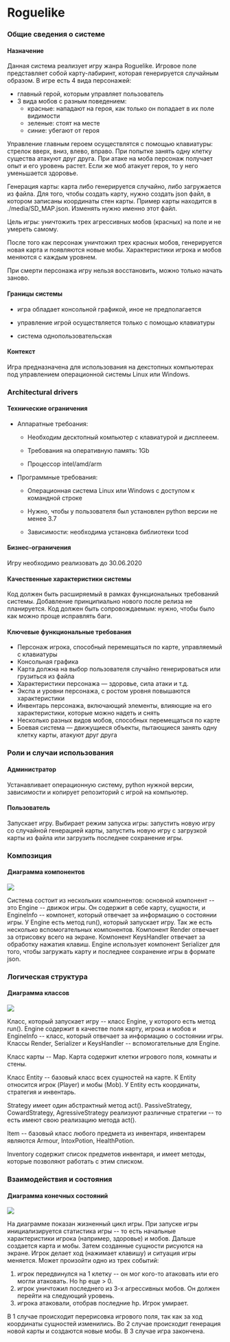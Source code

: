 # Roguelike 

### Общие сведения о системе

#### Назначение

Данная система реализует игру жанра Roguelike.
Игровое поле представляет собой карту-лабиринт,
которая  генерируется случайным образом.
В игре есть 4 вида персонажей: 
- главный герой, которым управляет пользователь
- 3 вида мобов с разным поведением: 
   * красные: нападают на героя, как только он попадает в их поле видимости
   * зеленые: стоят на месте
   * синие: убегают от героя
   
Управление главным героем осуществлятся с помощью клавиатуры: стрелок вверх, вниз, влево, вправо.
При попытке занять одну клетку существа атакуют друг друга.
При атаке на моба персонаж получает опыт и его уровень растет.
Если же моб атакует героя, то у него уменьшается здоровье. 

Генерация карты: карта либо генерируется случайно, либо загружается из файла. 
Для того, чтобы создать карту, нужно создать json файл, в котором записаны координаты
стен карты. Пример карты находится в ./media/SD_MAP.json. Изменять нужно именно этот файл.

Цель игры: уничтожить трех агрессивных мобов (красных) на поле и не умереть самому.

После того как персонаж уничтожил трех красных мобов, генерируется новая карта 
и появляются новые мобы. Характеристики игрока и мобов меняются с каждым уровнем.

При смерти персонажа игру нельзя восстановить, можно только начать заново.


#### Границы системы

- игра обладает консольной графикой, иное не предполагается

- управление игрой осуществляется только с помощью клавиатуры

- система однопользовательская


#### Контекст 

Игра предназначена для использования на декстопных компьютерах 
под управлением операционной системы Linux или Windows.

### Architectural drivers

#### Технические ограничения

- Аппаратные требоания:

    * Необходим десктопный компьютер с клавиатурой и дисплееем.
    
    * Требования на оперативную память: 1Gb 
    
    * Процессор intel/amd/arm 
    
    
- Программные требования:

   * Операционная система Linux или Windows c доступом к командной строке

   * Нужно, чтобы у пользователя был установлен python версии не менее 3.7

   * Зависимости: необходима установка библиотеки tcod


#### Бизнес-ограничения

Игру необходимо реализовать до 30.06.2020

#### Качественные характеристики системы

Код должен быть расширяемый в рамках функциональных 
требований системы. Добавление принципиально нового после релиза не планируется.
Код должен быть сопровождаемым: нужно, чтобы было как можно проще исправлять баги.


#### Ключевые функциональные требования

- Персонаж игрока, способный перемещаться по карте,
управляемый с клавиатуры
- Консольная графика
- Карта должна на выбор пользователя случайно генерироваться или грузиться из файла 
- Характеристики персонажа — здоровье, сила атаки и т.д.
- Экспа и уровни персонажа, с ростом уровня повышаются
характеристики
- Инвентарь персонажа, включающий элементы, влияющие на его
характеристики, которые можно надеть и снять
- Несколько разных видов мобов, способных перемещаться по
карте
- Боевая система — движущиеся объекты, пытающиеся занять
одну клетку карты, атакуют друг друга

### Роли и случаи использования

#### Администратор

Устанавливает операционную систему, python нужной версии, 
зависимости и копирует репозиторий с игрой на компьютер.

#### Пользователь

Запускает игру. Выбирает режим запуска игры: запустить новую игру со случайной генерацией карты,
запустить новую игру с загрузкой карты из файла или
загрузить последнее
сохранение игры.

### Композиция 

#### Диаграмма компонентов

![](./diagram1.png)

Система состоит из нескольких компонентов: 
основной компонент -- это Engine -- движок игры.
Он содержит в себе карту, сущности, и EngineInfo -- компонет,
который отвечает за информацию о состоянии игры. 
У Engine есть метод run(), который запускает игру.
Так же есть несколько вспомогательных компонентов.
Компонент Render отвечает за отрисовку всего на экране.
Компонент KeysHandler отвечает за обработку нажатия клавиш.
Engine использует компонент Serializer для того, чтобы загружать карту и последнее сохранение
игры в формате json. 

### Логическая структура

#### Диаграмма классов

![](./diagram2.png)

Класс, который запускает игру -- класс Engine, у которого есть 
метод run(). Engine содержит в качестве поля карту,
игрока и мобов и EngineInfo -- класс, который отвечает за информацию о состоянии игры.
Классы Render, Serializer и KeysHandler -- вспомогательные для Engine.

Класс карты -- Map. Карта содержит клетки игрового поля,
комнаты и стены.

Класс Entity -- базовый класс всех сущностей на карте. 
К Entity относится игрок (Player) и мобы (Mob).
У Entity есть координаты, стратегия и инвентарь.

Strategy имеет один абстрактный метод act(). 
PassiveStrategy, CowardStrategy, AgressiveStrategy 
реализуют различные стратегии -- то есть имеют свою реализацию метода
act().

Item -- базовый класс любого предмета из инвентаря,
инвентарем являются Armour, IntoxPotion, HealthPotion.

Inventory содержит список предметов инвентаря,
и имеет методы, которые позволяют работать с этим списком. 

### Взаимодействия и состояния 

#### Диаграмма конечных состояний



![](./diagram3.png)

На диаграмме показан жизненный цикл игры. 
При запуске игры инициализируется статистика игры -- 
то есть начальные характеристики игрока (например, здоровье)
и мобов. Дальше создается карта и мобы.
Затем созданные сущности рисуются на экране. 
Игрок делает ход (нажимает клавишу) и ситуация игры меняется.
Может произойти одно из трех событий: 
1) игрок передвинулся на 1 клетку -- он мог кого-то атаковать или его могли 
атаковать. Но hp еще > 0.
2) игрок уничтожил последнего из 3-х агрессивных мобов. Он должен перейти на следующий уровень.
3) игрока атаковали, отобрав последние hp. Игрок умирает.

В 1 случае происходит перерисовка игрового поля, так как за ход 
координаты сущностей изменились.
Во 2 случае происходит генерация новой карты и создаются новые мобы.
В 3 случае игра закончена.